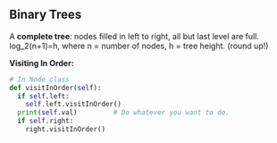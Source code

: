 ## Binary Trees

A **complete tree**: nodes filled in left to right, all but last level are full.
log_2(n+1)=h, where n = number of nodes, h = tree height. (round up!)

**Visiting In Order:**
```Python
# In Node class
def visitInOrder(self):
  if self.left:
    self.left.visitInOrder()
  print(self.val)         # Do whatever you want to do.
  if self.right:
    right.visitInOrder()
```